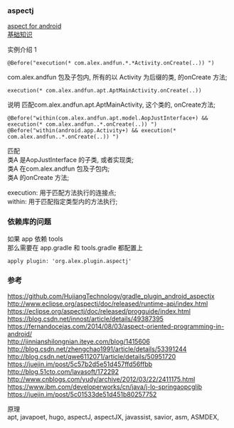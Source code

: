 ### aspectj  
[aspect for android](/Java/framework/aspectj/android_config.md)  
[基础知识](aspectj/basic.md)  


实例介绍 1   
```
@Before("execution(* com.alex.andfun.*.*Activity.onCreate(..)) ")  
```
com.alex.andfun 包及子包内, 所有的以 Activity 为后缀的类, 的onCreate 方法;   


```
execution(* com.alex.andfun.apt.AptMainActivity.onCreate(..))
```
说明  匹配com.alex.andfun.apt.AptMainActivity, 这个类的, onCreate方法;  


```
@Before("within(com.alex.andfun.apt.model.AopJustInterface+) && execution(* com.alex.andfun..*.onCreate(..)) ")  
@Before("within(android.app.Activity+) && execution(* com.alex.andfun..*.onCreate(..)) ")  
```
匹配  
类A 是AopJustInterface 的子类, 或者实现类;  
类A 在com.alex.andfun  包及子包内;  
类A 的onCreate 方法;    



execution: 用于匹配方法执行的连接点;  
within: 用于匹配指定类型内的方法执行;

### 依赖库的问题  
如果 app  依赖 tools  
那么需要在 app.gradle 和 tools.gradle 都配置上   
```
apply plugin: 'org.alex.plugin.aspectj'
```
   
  

### 参考  
https://github.com/HujiangTechnology/gradle_plugin_android_aspectjx  
http://www.eclipse.org/aspectj/doc/released/runtime-api/index.html  
https://eclipse.org/aspectj/doc/released/progguide/index.html  
https://blog.csdn.net/innost/article/details/49387395  
https://fernandocejas.com/2014/08/03/aspect-oriented-programming-in-android/  
http://jinnianshilongnian.iteye.com/blog/1415606  
http://blog.csdn.net/zhengchao1991/article/details/53391244  
http://blog.csdn.net/qwe6112071/article/details/50951720    
https://juejin.im/post/5c57b2d5e51d457ffd56ffbb  
http://blog.51cto.com/lavasoft/172292  
http://www.cnblogs.com/yudy/archive/2012/03/22/2411175.html  
https://www.ibm.com/developerworks/cn/java/j-lo-springaopcglib  
https://juejin.im/post/5c01533de51d451b80257752  

原理  
apt, javapoet, hugo, aspectJ, aspectJX, javassist, savior, asm, ASMDEX,   

